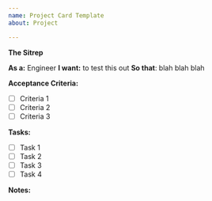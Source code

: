 ```yaml
---
name: Project Card Template
about: Project

---
```


**The Sitrep**

**As a:** Engineer
**I want:** to test this out
**So that**: blah blah blah

**Acceptance Criteria:**
- [ ] Criteria 1
- [ ] Criteria 2
- [ ] Criteria 3

**Tasks:**
- [ ]  Task 1
- [ ]  Task 2
- [ ]  Task 3
- [ ]  Task 4

**Notes:**
